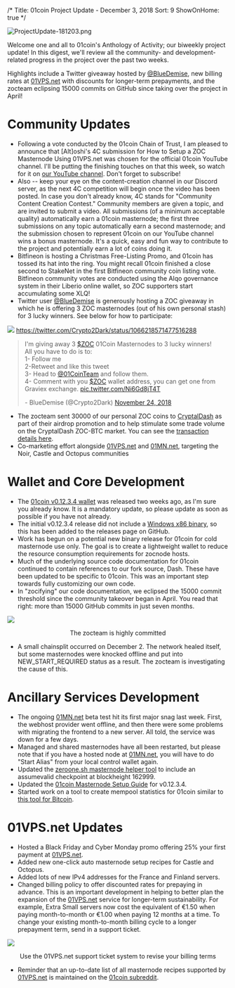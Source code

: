 /*
Title: 01coin Project Update - December 3, 2018
Sort: 9
ShowOnHome: true
*/

![ProjectUpdate-181203.png](https://cdn.steemitimages.com/DQmPZX3wnVyumBHRGkFUVzMq6ExjYYCsp6g7hCWLTT96Kxr/ProjectUpdate-181203.png)

Welcome one and all to 01coin's Anthology of Activity; our biweekly project update! In this digest, we'll review all the community- and development-related progress in the project over the past two weeks.

Highlights include a Twitter giveaway hosted by [@BlueDemise](https://twitter.com/Crypto2Dark), new billing rates at [01VPS.net](https://01vps.net/) with discounts for longer-term prepayments, and the zocteam eclipsing 15000 commits on GitHub since taking over the project in April!

# Community Updates

- Following a vote conducted by the 01coin Chain of Trust, I am pleased to announce that [Alt]oshi's 4C submission for How to Setup a ZOC Masternode Using 01VPS.net was chosen for the official 01coin YouTube channel. I'll be putting the finishing touches on that this week, so watch for it on [our YouTube channel](https://www.youtube.com/channel/UCWpXI8H8JnJiiaalFM8e3FQ). Don't forget to subscribe!
- Also -- keep your eye on the content-creation channel in our Discord server, as the next 4C competition will begin once the video has been posted. In case you don't already know, 4C stands for "Community Content Creation Contest." Community members are given a topic, and are invited to submit a video. All submissions (of a minimum acceptable quality) automatically earn a 01coin masternode; the first three submissions on any topic automatically earn a second masternode; and the submission chosen to represent 01coin on our YouTube channel wins a bonus masternode. It's a quick, easy and fun way to contribute to the project and potentially earn a lot of coins doing it.
- Bitfineon is hosting a Christmas Free-Listing Promo, and 01coin has tossed its hat into the ring. You might recall 01coin finished a close second to StakeNet in the first Bitfineon community coin listing vote. Bitfineon community votes are conducted using the Alqo governance system in their Liberio online wallet, so ZOC supporters start accumulating some XLQ!
- Twitter user [@BlueDemise](https://twitter.com/Crypto2Dark) is generously hosting a ZOC giveaway in which he is offering 3 ZOC masternodes (out of his own personal stash) for 3 lucky winners. See below for how to participate:

![](https://cdn.steemitimages.com/DQmdi8ZXrwJVtMDnr3UmCPucYtXhnCMmiQaaJBfqTN2353k/image.png)
https://twitter.com/Crypto2Dark/status/1066218571477516288
<blockquote class="twitter-tweet" data-lang="en"><p lang="en" dir="ltr">I&#39;m giving away 3 <a href="https://twitter.com/search?q=%24ZOC&amp;src=ctag&amp;ref_src=twsrc%5Etfw">$ZOC</a> 01Coin Masternodes to 3 lucky winners!<br>All you have to do is to: <br>1- Follow me  <br>2-Retweet and like this tweet<br>3- Head to <a href="https://twitter.com/01CoinTeam?ref_src=twsrc%5Etfw">@01CoinTeam</a> and follow them. <br>4- Comment with you <a href="https://twitter.com/search?q=%24ZOC&amp;src=ctag&amp;ref_src=twsrc%5Etfw">$ZOC</a> wallet address, you can get one from Graviex exchange. <a href="https://t.co/Ni6Gd8jT4T">pic.twitter.com/Ni6Gd8jT4T</a></p>- BlueDemise (@Crypto2Dark) <a href="https://twitter.com/Crypto2Dark/status/1066218571477516288?ref_src=twsrc%5Etfw">November 24, 2018</a></blockquote>

- The zocteam sent 30000 of our personal ZOC coins to [CryptalDash](https://www.cryptaldash.com/go) as part of their airdrop promotion and to help stimulate some trade volume on the CryptalDash ZOC-BTC market. You can see the [transaction details here](https://explorer.01coin.io/tx/97d3abf8d6b97bc3a09aef428904cb87dea253f8d4f330ae6851bea29734de2b). 
- Co-marketing effort alongside [01VPS.net](https://01vps.net/) and [01MN.net](https://01mn.net/login.php), targeting the Noir, Castle and Octopus communities

# Wallet and Core Development

- The [01coin v0.12.3.4 wallet](https://github.com/zocteam/zeroonecoin/releases/tag/v0.12.3.4) was released two weeks ago, as I'm sure you already know. It is a mandatory update, so please update as soon as possible if you have not already. 
- The initial v0.12.3.4 release did not include a [Windows x86 binary](https://github.com/zocteam/zeroonecoin/releases/download/v0.12.3.4/zeroonecore-0.12.3-win32.zip), so this has been added to the releases page on GitHub. 
- Work has begun on a potential new binary release for 01coin for cold masternode use only. The goal is to create a lightweight wallet to reduce the resource consumption requirements for zocnode hosts. 
- Much of the underlying source code documentation for 01coin continued to contain references to our fork source, Dash. These have been updated to be specific to 01coin. This was an important step towards fully customizing our own code.
- In "zocifying" our code documentation, we eclipsed the 15000 commit threshold since the community takeover began in April. You read that right: more than 15000 GitHub commits in just seven months.

![](https://cdn.steemitimages.com/DQmRifgQAKGWs7JETbbkparBz8sJ5XYVhWrDohmtHS37sY7/image.png)
<p style="text-align: center;">The zocteam is highly committed</p>

- A small chainsplit occurred on December 2. The network healed itself, but some masternodes were knocked offline and put into NEW_START_REQUIRED status as a result. The zocteam is investigating the cause of this.

# Ancillary Services Development

- The ongoing [01MN.net](https://01mn.net/login.php) beta test hit its first major snag last week. First, the webhost provider went offline, and then there were some problems with migrating the frontend to a new server. All told, the service was down for a few days.
- Managed and shared masternodes have all been restarted, but please note that if you have a hosted node at [01MN.net](https://01mn.net/login.php), you will have to do "Start Alias" from your local control wallet again. 
- Updated the [zeroone.sh masternode helper tool](https://github.com/zocteam/zoc-tools) to include an assumevalid checkpoint at blockheight 162999.
- Updated the [01coin Masternode Setup Guide](https://github.com/zocteam/zeroonecoin/blob/master/doc/01KT-MasternodeGuide.pdf) for v0.12.3.4.
- Started work on a tool to create mempool statistics for 01coin similar to [this tool for Bitcoin](https://jochen-hoenicke.de/queue/#0,24h).

# 01VPS.net Updates

- Hosted a Black Friday and Cyber Monday promo offering 25% your first payment at [01VPS.net](https://01vps.net/). 
- Added new one-click auto masternode setup recipes for Castle and Octopus.
- Added lots of new IPv4 addresses for the France and Finland servers. 
- Changed billing policy to offer discounted rates for prepaying in advance. This is an important development in helping to better plan the expansion of the [01VPS.net](https://01vps.net/) service for longer-term sustainability. For example, Extra Small servers now cost the equivalent of €1.50 when paying month-to-month or €1.00 when paying 12 months at a time. To change your existing month-to-month billing cycle to a longer prepayment term, send in a support ticket.

![](https://cdn.steemitimages.com/DQmbuHccCdQRzibb3gFGG8vjxUESBsoAa9fbZyUtWXoEjfA/image.png)
<p style="text-align: center;">Use the 01VPS.net support ticket system to revise your billing terms</p>

- Reminder that an up-to-date list of all masternode recipes supported by [01VPS.net](https://01vps.net/) is maintained on the [01coin subreddit](https://www.reddit.com/r/01coin/comments/985klf/new_01vpsnet_recipes/).
